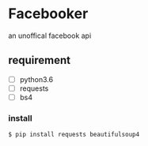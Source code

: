 # Facebooker
 an unoffical facebook api

## requirement
- [ ] python3.6
- [ ] requests
- [ ] bs4

### install
```
$ pip install requests beautifulsoup4
```
